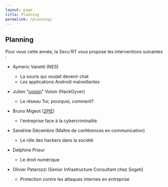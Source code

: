 ```yaml
---
layout: page
title: Planning
permalink: /planning/
---
```


## Planning

Pour vous cette année, la Secu'RT vous propose les interventions suivantes :

- Aymeric Vanetti (NES)
  - La souris qui voulait devenir chat
  - Les applications Android malveillantes

- Julien "[jvoisin]( https://dustri.org/ )" Voisin (HackGyver)
  - Le réseau Tor, pourquoi, comment?

- Bruno Migeot ([2PIE]( http://www.2pie.fr/ ))
  - l'entreprise face à la cybercriminalité

- Sandrine Décembre (Maître de conférences en communication)
  - Le rôle des hackers dans la société

- Delphine Prieur
  - Le droit numérique

- Olivier Patarozzi (Senior Infrastructure Consultant chez Sogeti)
  - Protection contre les attaques internes en entreprise
